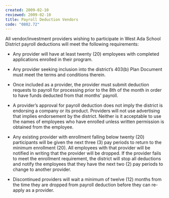 ```yaml
---
created: 2009-02-10
reviewed: 2009-02-10
title: Payroll Deduction Vendors
code: "0802.72"
---
```


All vendor/investment providers wishing to participate in West Ada School District payroll deductions will meet the
following requirements:

- Any provider will have at least twenty (20) employees with completed applications enrolled in their program.

- Any provider seeking inclusion into the district’s 403(b) Plan Document must meet the terms and conditions
therein.

- Once included as a provider, the provider must submit deduction requests to payroll for processing prior to the
8th of the month in order to have funds deducted from that months' payroll.

- A provider’s approval for payroll deduction does not imply the district is endorsing a company or its product.
Providers will not use advertising that implies endorsement by the district. Neither is it acceptable to use the
names of employees who have enrolled unless written permission is obtained from the employee.

- Any existing provider with enrollment falling below twenty (20) participants will be given the next three (3) pay
periods to return to the minimum enrollment (20). All employees with that provider will be notified in writing
that the provider will be dropped. If the provider fails to meet the enrollment requirement, the district will
stop all deductions and notify the employees that they have the next two (2) pay periods to change to another
provider.

- Discontinued providers will wait a minimum of twelve (12) months from the time they are dropped from
payroll deduction before they can re-apply as a provider.
